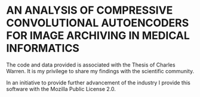 # AN ANALYSIS OF COMPRESSIVE CONVOLUTIONAL AUTOENCODERS FOR IMAGE ARCHIVING IN MEDICAL INFORMATICS

The code and data provided is associated with the Thesis of Charles Warren. It is my privilege to share my findings with the scientific community.

In an initiative to provide further advancement of the industry I provide this software with the Mozilla Public License 2.0.